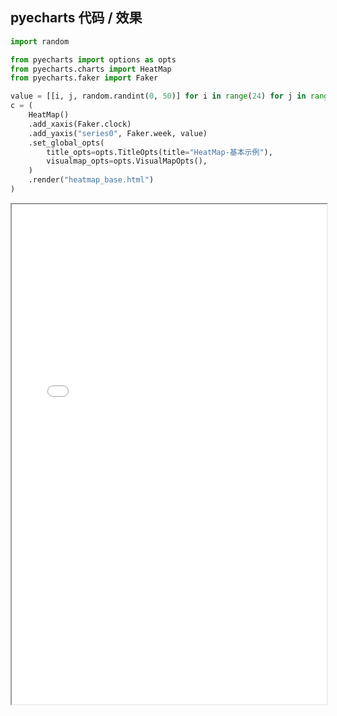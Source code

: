 
## pyecharts 代码 / 效果

```python
import random

from pyecharts import options as opts
from pyecharts.charts import HeatMap
from pyecharts.faker import Faker

value = [[i, j, random.randint(0, 50)] for i in range(24) for j in range(7)]
c = (
    HeatMap()
    .add_xaxis(Faker.clock)
    .add_yaxis("series0", Faker.week, value)
    .set_global_opts(
        title_opts=opts.TitleOpts(title="HeatMap-基本示例"),
        visualmap_opts=opts.VisualMapOpts(),
    )
    .render("heatmap_base.html")
)

```

<iframe width="100%" height="800px" src="Heatmap/heatmap_base.html"></iframe>
